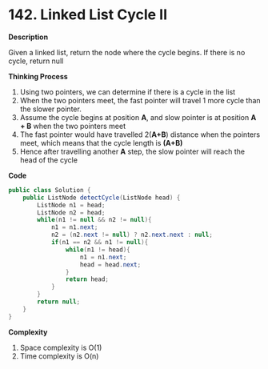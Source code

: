 # 142. Linked List Cycle II

**Description**

Given a linked list, return the node where the cycle begins. If there is no cycle, return null

**Thinking Process**

1. Using two pointers, we can determine if there is a cycle in the list
2. When the two pointers meet, the fast pointer will travel 1 more cycle than the slower pointer. 
3. Assume the cycle begins at position **A**, and slow pointer is at position **A + B** when the two pointers meet
4. The fast pointer would have travelled 2(**A+B**) distance when the pointers meet, which means that the cycle length is **(A+B)**
5. Hence after travelling another **A** step, the slow pointer will reach the head of the cycle

**Code**

```java
public class Solution {
    public ListNode detectCycle(ListNode head) {
        ListNode n1 = head;
        ListNode n2 = head;
        while(n1 != null && n2 != null){
            n1 = n1.next;
            n2 = (n2.next != null) ? n2.next.next : null;
            if(n1 == n2 && n1 != null){
                while(n1 != head){
                    n1 = n1.next;
                    head = head.next;
                }
                return head;
            }
        }
        return null;
    }
}
```

**Complexity**

1. Space complexity is O(1)
2. Time complexity is O(n)